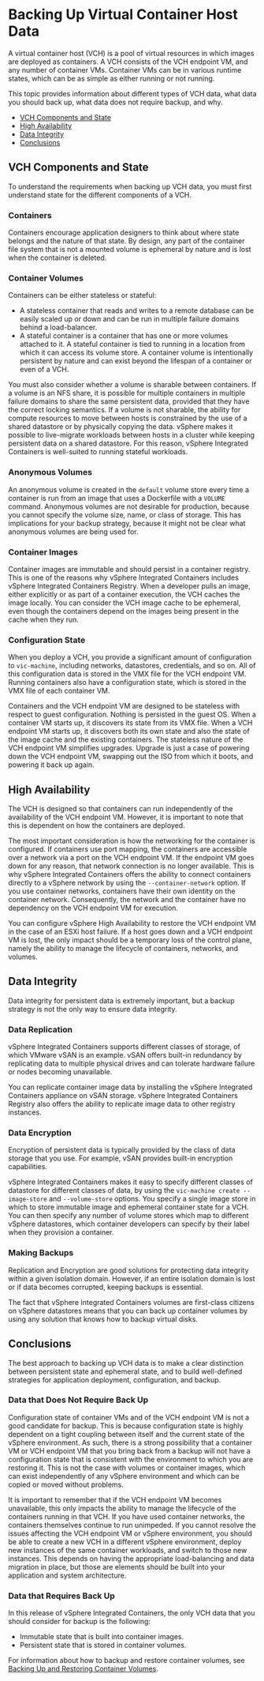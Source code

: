 # Backing Up Virtual Container Host Data #

A virtual container host (VCH) is a pool of virtual resources in which images are deployed as containers. A VCH consists of the VCH endpoint VM, and any number of container VMs. Container VMs can be in various runtime states, which can be as simple as either running or not running.

This topic provides information about different types of VCH data, what data you should back up, what data does not require backup, and why.

- [VCH Components and State](#state)
- [High Availability](#highavailabilty)
- [Data Integrity](#dataintegrity)
- [Conclusions](#conclusions)

## VCH Components and State <a id="state"></a>

To understand the requirements when backing up VCH data, you must first understand state for the different components of a VCH.

### Containers

Containers encourage application designers to think about where state belongs and the nature of that state. By design, any part of the container file system that is not a mounted volume is ephemeral by nature and is lost when the container is deleted. 

### Container Volumes

Containers can be either stateless or stateful: 

- A stateless container that reads and writes to a remote database can be easily scaled up or down and can be run in multiple failure domains behind a load-balancer. 
- A stateful container is a container that has one or more volumes attached to it. A stateful container is tied to running in a location from which it can access its volume store. A container volume is intentionally persistent by nature and can exist beyond the lifespan of a container or even of a VCH.

You must also consider whether a volume is sharable between containers. If a volume is an NFS share, it is possible for multiple containers in multiple failure domains to share the same persistent data, provided that they have the correct locking semantics. If a volume is not sharable, the ability for compute resources to move between hosts is constrained by the use of a shared datastore or by physically copying the data. vSphere makes it possible to live-migrate workloads between hosts in a cluster while keeping persistent data on a shared datastore. For this reason, vSphere Integrated Containers is well-suited to running stateful workloads.

### Anonymous Volumes

An anonymous volume is created in the `default` volume store every time a container is run from an image that uses a Dockerfile with a `VOLUME` command. Anonymous volumes are not desirable for production, because you cannot specify the volume size, name, or class of storage. This has implications for your backup strategy, because it might not be clear what anonymous volumes are being used for.

### Container Images

Container images are immutable and should persist in a container registry. This is one of the reasons why vSphere Integrated Containers includes vSphere Integrated Containers Registry. When a developer pulls an image, either explicitly or as part of a container execution, the VCH caches the image locally. You can consider the VCH image cache to be ephemeral, even though the containers depend on the images being present in the cache when they run.

### Configuration State

When you deploy a VCH, you provide a significant amount of configuration to `vic-machine`, including networks, datastores, credentials, and so on. All of this configuration data is stored in the VMX file for the VCH endpoint VM. Running containers also have a configuration state, which is stored in the VMX file of each container VM. 

Containers and the VCH endpoint VM are designed to be stateless with respect to guest configuration. Nothing is persisted in the guest OS. When a container VM starts up, it discovers its state from its VMX file. When a VCH endpoint VM starts up, it discovers both its own state and also the state of the image cache and the existing containers. The stateless nature of the VCH endpoint VM simplifies upgrades. Upgrade is just a case of powering down the VCH endpoint VM, swapping out the ISO from which it boots, and powering it back up again.

## High Availability <a id="highavailabilty"></a>

The VCH is designed so that containers can run independently of the availability of the VCH endpoint VM. However, it is important to note that this is dependent on how the containers are deployed. 

The most important consideration is how the networking for the container is configured. If containers use port mapping, the containers are accessible over a network via a port on the VCH endpoint VM. If the endpoint VM goes down for any reason, that network connection is no longer available. This is why vSphere Integrated Containers offers the ability to connect containers directly to a vSphere network by using the `--container-network` option. If you use container networks, containers have their own identity on the container network. Consequently, the network and the container have no dependency on the VCH endpoint VM for execution. 

You can configure vSphere High Availability to restore the VCH endpoint VM in the case of an ESXi host failure. If a host goes down and a VCH endpoint VM is lost, the only impact should be a temporary loss of the control plane, namely the ability to manage the lifecycle of containers, networks, and volumes. 

## Data Integrity <a id="dataintegrity"></a>

Data integrity for persistent data is extremely important, but a backup strategy is not the only way to ensure data integrity.

### Data Replication

vSphere Integrated Containers supports different classes of storage, of which VMware vSAN is an example. vSAN offers built-in redundancy by replicating data to multiple physical drives and can tolerate hardware failure or nodes becoming unavailable. 

You can replicate container image data by installing the vSphere Integrated Containers appliance on vSAN storage. vSphere Integrated Containers Registry also offers the ability to replicate image data to other registry instances.

### Data Encryption

Encryption of persistent data is typically provided by the class of data storage that you use. For example, vSAN provides built-in encryption capabilities. 

vSphere Integrated Containers makes it easy to specify different classes of datastore for different classes of data, by using the `vic-machine create --image-store` and `--volume-store` options. You specify a single image store in which to store immutable image and ephemeral container state for a VCH. You can then specify any number of volume stores which map to different vSphere datastores, which container developers can specify by their label when they provision a container.

### Making Backups

Replication and Encryption are good solutions for protecting data integrity within a given isolation domain. However, if an entire isolation domain is lost or if data becomes corrupted, keeping backups is essential.

The fact that vSphere Integrated Containers volumes are first-class citizens on vSphere datastores means that you can back up container volumes by using any solution that knows how to backup virtual disks. 

## Conclusions <a id="conclusions"></a>

The best approach to backing up VCH data is to make a clear distinction  between persistent state and ephemeral state, and to build well-defined strategies for application deployment, configuration, and backup. 

### Data that Does Not Require Back Up

Configuration state of container VMs and of the VCH endpoint VM is not a good candidate for backup. This is because configuration state is highly dependent on a tight coupling between itself and the current state of the vSphere environment. As such, there is a strong possibility that a container VM or VCH endpoint VM that you bring back from a backup will not have a configuration state that is consistent with the environment to which you are restoring it. This is not the case with volumes or container images, which can exist independently of any vSphere environment and which can be copied or moved without problems.

It is important to remember that if the VCH endpoint VM becomes unavailable, this only impacts the ability to manage the lifecycle of the containers running in that VCH. If you have used container networks, the containers themselves continue to run unimpeded. If you cannot resolve the issues affecting the VCH endpoint VM or vSphere environment, you should be able to create a new VCH in a different vSphere environment, deploy new instances of the same container workloads, and switch to those new instances. This depends on having  the appropriate load-balancing and data migration in place, but those are elements should be built into your application and system architecture.

### Data that Requires Back Up

In this release of vSphere Integrated Containers, the only VCH data that you should consider for backup is the following: 

- Immutable state that is built into container images. 
- Persistent state that is stored in container volumes. 

For information about how to backup and restore container volumes, see [Backing Up and Restoring Container Volumes](backup_volumes.md).